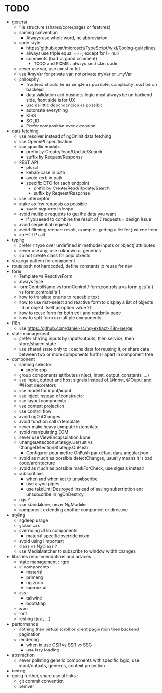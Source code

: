 # TODO

- general
    - file structure (shared/core/pages or features)
    - naming convention
        - Always use whole word, no abbreviation
    - code style
        - https://github.com/microsoft/TypeScript/wiki/Coding-guidelines
        - always use triple equal ===, except for != null
        - comments (bad vs good comment)
            - TODO and FIXME : always set ticket code
    - never use var, use const or let
    - use #myVar for private var, not private myVar or _myVar
    - philosphy 
        - frontend should be as simple as possible, complexity must be on backend
        - data validation and business logic must always be on backend side, front side is for UX
        - use as little dependencies as possible
        - automate everything
        - KISS
        - SOLID
        - Prefer composition over extension
- data fetching
    - use resolver instead of ngOnInit data fetching
    - use OpenAPI specification
    - use specific models
        - prefix by Create/Read/Update/Search
        - suffix by Request/Response
    - REST API
        - plural
        - kebab-case in path
        - avoid verb in path
        - specific DTO for each endpoint
            - prefix by Create/Read/Update/Search
            - suffix by Request/Response
    - use interceptor
    - make as few requests as possible
        - avoid requests in loops
    - avoid multiple requests to get the data you want
        - if you need to combine the result of 2 requests = design issue
    - avoid sequential requests
    - avoid filtering request result, example : getting a list for just one item
    - no HTTP call
- typing
    - prefer `?` type over undefined in methode inputs or objectƒ attributes
    - never use any, use unknown or generics
    - do not create class for pojo objects
- strategy pattern for component
- route path not hardcoded, define constants to reuse for nav
- form
    - Template vs ReactiveForm
    - always type
    - formControlName vs formControl / form.controls.a vs form.get('a') vs form.controls['a']
    - how to translate enums to readable text
    - how to use mat-select and reactive form to display a list of objects (id or object itself as option value ?)
    - how to reuse form for both edit and readonly page
    - how to split form in multiple components
- i18n
    - use https://github.com/daniel-sc/ng-extract-i18n-merge
- state management
    - prefer sharing inputs by input/outputs, then service, then store/shared state
    - use shared state only to : cache data for reusing it, or share data between two or more components further apart in component tree
- component
    - naming selector
        - prefix app-
    - group components attributes (inject, input, output, constants, ...)
    - use input, output and host signals instead of @Input, @Ouput and @Host decorators
    - use model for input/ouput
    - use inject instead of constructor
    - use layout components
    - use content projection
    - use control flow
    - avoid ngOnChanges
    - avoid function call in template
    - never make heavy compute in template 
    - avoid manipulating DOM
    - never use ViewEncapsulation.None
    - ChangeDetectionStrategy.Default vs ChangeDetectionStrategy.OnPush
        - Configurer pour mettre OnPush par défaut dans angular.json
    - avoid as much as possible detectChanges, usually means it is bad code/architecture
    - avoid as much as possible markForCheck, use signals instead
    - subscritions
        - when and when not to unsubscribe
        - use async pipes
        - use takeUntilDestroyed instead of saving subscription and unsubscribe in ngOnDestroy
    - rxjs ?
    - use standalone, never NgModule
    - component extending another component or directive 
- styling 
    - ngdeep usage
    - global css
    - overriding UI lib components
        - material specific override mixin
    - avoid using !important
    - class vs NgClass ?
    - use MediaMatcher to subscribe to window width changes
- libraries recommendations and advices
    - state management : ngrx
    - ui components :
        - material
        - primeng
        - ng zorro
        - spartan ui
    - css :
        - tailwind
        - bootstrap
    - icon
    - font
    - testing (jest, ...)
- performance
    - nothing then virtual scroll or client pagination then backend pagination
    - rendering
        - when to use CSR vs SSR vs SSG
        - use lazy loading
- abstraction
    - never polluting generic components with specific logic, use input/outputs, generics, content projection
- testing
- going further, share useful links :
    - git commit convention
    - semver

